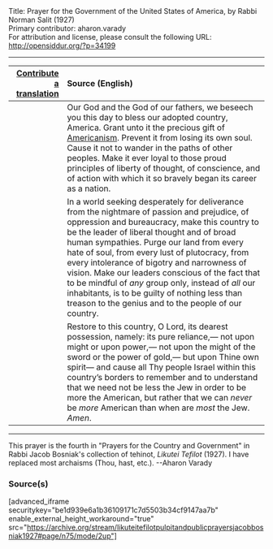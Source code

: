 <html>
<head></head>
<body>
Title: Prayer for the Government of the United States of America, by Rabbi Norman Salit (1927)<br />
Primary contributor: aharon.varady<br />
For attribution and license, please consult the following URL: <a href="http://opensiddur.org/?p=34199">http://opensiddur.org/?p=34199</a>
<p />
<hr />

<table style="margin-left: auto;margin-right: auto;" class="draggable">
<thead><tr><th id="x" style="text-align: right;"><a href="/contributing/upload/">Contribute a translation</a></th><th style="text-align: left;">Source (English)</th></tr></thead>
<tbody>
<tr><td style="vertical-align:top;">
<div class="liturgy"><span lang="he">

</span></div></td>
 
<td style="vertical-align:top;">
<div class="english">
Our God and the God of our fathers, 
we beseech you this day 
to bless our adopted country, 
America. 
Grant unto it the precious gift of <a href="https://en.wikipedia.org/wiki/Americanism_(ideology)">Americanism</a>. 
Prevent it from losing its own soul. 
Cause it not to wander in the paths of other peoples.
Make it ever loyal to those proud principles 
of liberty 
of thought, 
of conscience, 
and of action 
with which it so bravely began its career as a nation. 
</div></td></tr>


<tr><td style="vertical-align:top;">
<div class="liturgy"><span lang="he">

</span></div></td>
 
<td style="vertical-align:top;">
<div class="english">
In a world seeking desperately for deliverance 
from the nightmare of passion and prejudice, 
of oppression and bureaucracy, 
make this country to be the leader of liberal thought 
and of broad human sympathies. 
Purge our land from every hate of soul, 
from every lust of plutocracy, 
from every intolerance of bigotry 
and narrowness of vision. 
Make our leaders conscious of the fact 
that to be mindful of <em>any</em> group only, 
instead of <em>all</em> our inhabitants, 
is to be guilty of nothing less than treason 
to the genius and to the people of our country. 
</div></td></tr>


<tr><td style="vertical-align:top;">
<div class="liturgy"><span lang="he">

</span></div></td>
 
<td style="vertical-align:top;">
<div class="english">
Restore to this country, O Lord, 
its dearest possession, namely: 
its pure reliance,—
not upon might or upon power,—
not upon the might of the sword or the power of gold,— 
but upon Thine own spirit—
and cause all Thy people Israel within this country’s borders 
to remember and to understand 
that we need not be less the Jew in order to be more the American, 
but rather that we can <em>never</em> be <em>more</em> American 
than when are <em>most</em> the Jew.
&nbsp;
<em>Amen</em>.
</div></td></tr>
</tbody></table>

<hr />

This prayer is the fourth in "Prayers for the Country and Government" in Rabbi Jacob Bosniak's collection of tehinot, <em>Likutei Tefilot</em> (1927). I have replaced most archaisms (Thou, hast, etc.). --Aharon Varady

<h3>Source(s)</h3>

[advanced_iframe securitykey="be1d939e6a1b36109171c7d5503b34cf9147aa7b" enable_external_height_workaround="true" src="https://archive.org/stream/likuteitefilotpulpitandpublicprayersjacobbosniak1927#page/n75/mode/2up"]

&nbsp;
</body>
</html>